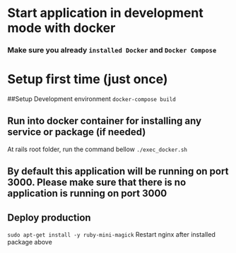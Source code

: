 # Start application in development mode with docker
### Make sure you already ```installed Docker``` and ```Docker Compose ```

# Setup first time (just once)
##Setup Development environment
```docker-compose build```

## Run into docker container for installing any service or package (if needed)
At rails root folder, run the command bellow
```./exec_docker.sh```

## By default this application will be running on port 3000. Please make sure that there is no application is running on port 3000

## Deploy production
```sudo apt-get install -y ruby-mini-magick```
Restart nginx after installed package above
